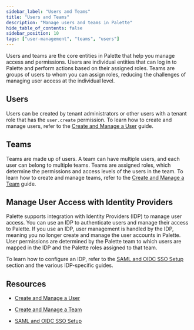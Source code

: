 ```yaml
---
sidebar_label: "Users and Teams"
title: "Users and Teams"
description: "Manage users and teams in Palette"
hide_table_of_contents: false
sidebar_position: 10
tags: ["user-management", "teams", "users"]
---
```


Users and teams are the core entities in Palette that help you manage access and permissions. Users are individual
entities that can log in to Palette and perform actions based on their assigned roles. Teams are groups of users to whom
you can assign roles, reducing the challenges of managing user access at the individual level.

## Users

Users can be created by tenant administrators or other users with a tenant role that has the `user.create` permission.
To learn how to create and manage users, refer to the [Create and Manage a User](./create-user.md) guide.

## Teams

Teams are made up of users. A team can have multiple users, and each user can belong to multiple teams. Teams are
assigned roles, which determine the permissions and access levels of the users in the team. To learn how to create and manage teams, refer to the [Create and Manage a Team](./create-a-team.md) guide.

## Manage User Access with Identity Providers

Palette supports integration with Identity Providers (IDP) to manage user access. You can use an IDP to authenticate
users and manage their access to Palette. If you use an IDP, user management is handled by the IDP, meaning you no
longer create and manage the user accounts in Palette. User permissions are determined by the Palette team to which users are mapped in the IDP and the Palette roles assigned to that team.

To learn how to configure an IDP, refer to the [SAML and OIDC SSO Setup](../saml-sso/saml-sso.md) section and the
various IDP-specific guides.

## Resources

- [Create and Manage a User](./create-user.md)

- [Create and Manage a Team](./create-a-team.md)

- [SAML and OIDC SSO Setup](../saml-sso/saml-sso.md)
